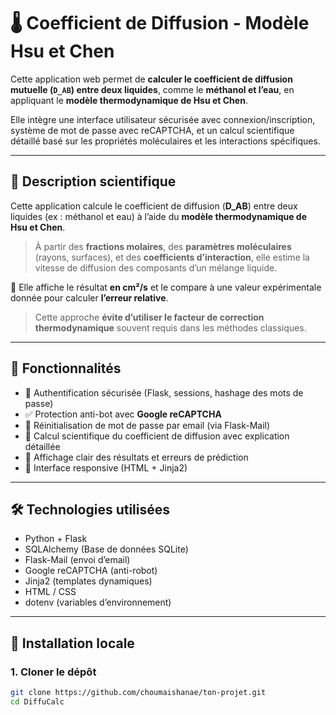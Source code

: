 # 🌡️ Coefficient de Diffusion - Modèle Hsu et Chen

Cette application web permet de **calculer le coefficient de diffusion mutuelle (`D_AB`) entre deux liquides**, comme le **méthanol et l’eau**, en appliquant le **modèle thermodynamique de Hsu et Chen**.

Elle intègre une interface utilisateur sécurisée avec connexion/inscription, système de mot de passe avec reCAPTCHA, et un calcul scientifique détaillé basé sur les propriétés moléculaires et les interactions spécifiques.


---

## 🧪 Description scientifique

Cette application calcule le coefficient de diffusion (<strong>D_AB</strong>) entre deux liquides (ex : méthanol et eau) à l’aide du **modèle thermodynamique de Hsu et Chen**.

> À partir des **fractions molaires**, des **paramètres moléculaires** (rayons, surfaces), et des **coefficients d’interaction**, elle estime la vitesse de diffusion des composants d’un mélange liquide.

🔹 Elle affiche le résultat **en cm²/s** et le compare à une valeur expérimentale donnée pour calculer **l’erreur relative**.

> Cette approche **évite d’utiliser le facteur de correction thermodynamique** souvent requis dans les méthodes classiques.

---

## 🔧 Fonctionnalités

- 🔐 Authentification sécurisée (Flask, sessions, hashage des mots de passe)
- ✅ Protection anti-bot avec **Google reCAPTCHA**
- 🔁 Réinitialisation de mot de passe par email (via Flask-Mail)
- 🧠 Calcul scientifique du coefficient de diffusion avec explication détaillée
- 🧮 Affichage clair des résultats et erreurs de prédiction
- 📱 Interface responsive (HTML + Jinja2)

---

## 🛠️ Technologies utilisées

- Python + Flask
- SQLAlchemy (Base de données SQLite)
- Flask-Mail (envoi d’email)
- Google reCAPTCHA (anti-robot)
- Jinja2 (templates dynamiques)
- HTML / CSS
- dotenv (variables d’environnement)

---

## 🚀 Installation locale

### 1. Cloner le dépôt

```bash
git clone https://github.com/choumaishanae/ton-projet.git
cd DiffuCalc